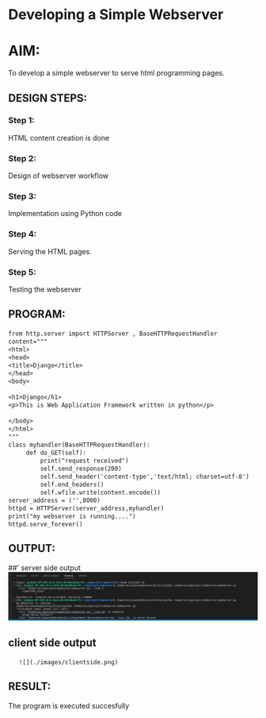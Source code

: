 # Developing a Simple Webserver

# AIM:

To develop a simple webserver to serve html programming pages.

## DESIGN STEPS:

### Step 1:

HTML content creation is done

### Step 2:

Design of webserver workflow

### Step 3:

Implementation using Python code

### Step 4:

Serving the HTML pages.

### Step 5:

Testing the webserver

## PROGRAM:

```
from http.server import HTTPServer , BaseHTTPRequestHandler
content="""
<html>
<head>
<title>Django</title>
</head>
<body>

<h1>Django</h1>
<p>This is Web Application Framework written in python</p>

</body>
</html>
"""
class myhandler(BaseHTTPRequestHandler):
     def do_GET(self):
         print("request received")
         self.send_response(200)
         self.send_header('content-type','text/html; charset=utf-8')
         self.end_headers()
         self.wfile.write(content.encode())
server_address = ('',8000)
httpd = HTTPServer(server_address,myhandler)
print("my webserver is running....")
httpd.serve_forever()  
```       

## OUTPUT:
##' server side output
       ![](./images/serverside.png)
## client side output
       ![](./images/clientside.png)

## RESULT:

The program is executed succesfully
